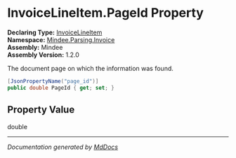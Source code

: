 ﻿<!--  
  <auto-generated>   
    The contents of this file were generated by a tool.  
    Changes to this file may be list if the file is regenerated  
  </auto-generated>   
-->

# InvoiceLineItem.PageId Property

**Declaring Type:** [InvoiceLineItem](../index.md)  
**Namespace:** [Mindee.Parsing.Invoice](../../index.md)  
**Assembly:** Mindee  
**Assembly Version:** 1.2.0

The document page on which the information was found.

```csharp
[JsonPropertyName("page_id")]
public double PageId { get; set; }
```

## Property Value

double

___

*Documentation generated by [MdDocs](https://github.com/ap0llo/mddocs)*
